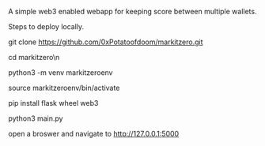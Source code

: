 A simple web3 enabled webapp for keeping score between multiple wallets.


Steps to deploy locally.

git clone https://github.com/0xPotatoofdoom/markitzero.git

cd markitzero\n

python3 -m venv markitzeroenv

source markitzeroenv/bin/activate

pip install flask wheel web3

python3 main.py


open a broswer and navigate to http://127.0.0.1:5000
